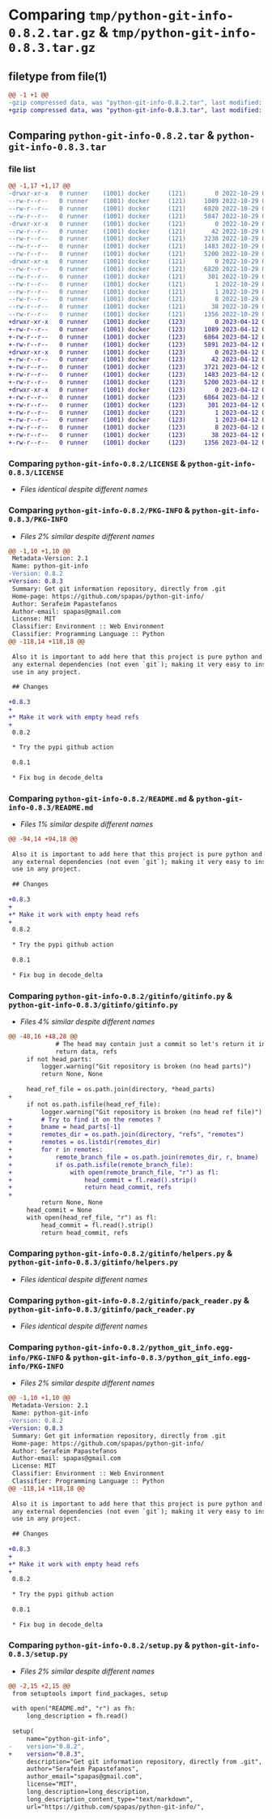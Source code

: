 # Comparing `tmp/python-git-info-0.8.2.tar.gz` & `tmp/python-git-info-0.8.3.tar.gz`

## filetype from file(1)

```diff
@@ -1 +1 @@
-gzip compressed data, was "python-git-info-0.8.2.tar", last modified: Sat Oct 29 07:08:57 2022, max compression
+gzip compressed data, was "python-git-info-0.8.3.tar", last modified: Wed Apr 12 05:45:34 2023, max compression
```

## Comparing `python-git-info-0.8.2.tar` & `python-git-info-0.8.3.tar`

### file list

```diff
@@ -1,17 +1,17 @@
-drwxr-xr-x   0 runner    (1001) docker     (121)        0 2022-10-29 07:08:57.266502 python-git-info-0.8.2/
--rw-r--r--   0 runner    (1001) docker     (121)     1089 2022-10-29 07:08:48.000000 python-git-info-0.8.2/LICENSE
--rw-r--r--   0 runner    (1001) docker     (121)     6820 2022-10-29 07:08:57.266502 python-git-info-0.8.2/PKG-INFO
--rw-r--r--   0 runner    (1001) docker     (121)     5847 2022-10-29 07:08:48.000000 python-git-info-0.8.2/README.md
-drwxr-xr-x   0 runner    (1001) docker     (121)        0 2022-10-29 07:08:57.266502 python-git-info-0.8.2/gitinfo/
--rw-r--r--   0 runner    (1001) docker     (121)       42 2022-10-29 07:08:48.000000 python-git-info-0.8.2/gitinfo/__init__.py
--rw-r--r--   0 runner    (1001) docker     (121)     3238 2022-10-29 07:08:48.000000 python-git-info-0.8.2/gitinfo/gitinfo.py
--rw-r--r--   0 runner    (1001) docker     (121)     1483 2022-10-29 07:08:48.000000 python-git-info-0.8.2/gitinfo/helpers.py
--rw-r--r--   0 runner    (1001) docker     (121)     5200 2022-10-29 07:08:48.000000 python-git-info-0.8.2/gitinfo/pack_reader.py
-drwxr-xr-x   0 runner    (1001) docker     (121)        0 2022-10-29 07:08:57.266502 python-git-info-0.8.2/python_git_info.egg-info/
--rw-r--r--   0 runner    (1001) docker     (121)     6820 2022-10-29 07:08:57.000000 python-git-info-0.8.2/python_git_info.egg-info/PKG-INFO
--rw-r--r--   0 runner    (1001) docker     (121)      301 2022-10-29 07:08:57.000000 python-git-info-0.8.2/python_git_info.egg-info/SOURCES.txt
--rw-r--r--   0 runner    (1001) docker     (121)        1 2022-10-29 07:08:57.000000 python-git-info-0.8.2/python_git_info.egg-info/dependency_links.txt
--rw-r--r--   0 runner    (1001) docker     (121)        1 2022-10-29 07:08:57.000000 python-git-info-0.8.2/python_git_info.egg-info/not-zip-safe
--rw-r--r--   0 runner    (1001) docker     (121)        8 2022-10-29 07:08:57.000000 python-git-info-0.8.2/python_git_info.egg-info/top_level.txt
--rw-r--r--   0 runner    (1001) docker     (121)       38 2022-10-29 07:08:57.266502 python-git-info-0.8.2/setup.cfg
--rw-r--r--   0 runner    (1001) docker     (121)     1356 2022-10-29 07:08:48.000000 python-git-info-0.8.2/setup.py
+drwxr-xr-x   0 runner    (1001) docker     (123)        0 2023-04-12 05:45:34.118345 python-git-info-0.8.3/
+-rw-r--r--   0 runner    (1001) docker     (123)     1089 2023-04-12 05:45:22.000000 python-git-info-0.8.3/LICENSE
+-rw-r--r--   0 runner    (1001) docker     (123)     6864 2023-04-12 05:45:34.118345 python-git-info-0.8.3/PKG-INFO
+-rw-r--r--   0 runner    (1001) docker     (123)     5891 2023-04-12 05:45:22.000000 python-git-info-0.8.3/README.md
+drwxr-xr-x   0 runner    (1001) docker     (123)        0 2023-04-12 05:45:34.114345 python-git-info-0.8.3/gitinfo/
+-rw-r--r--   0 runner    (1001) docker     (123)       42 2023-04-12 05:45:22.000000 python-git-info-0.8.3/gitinfo/__init__.py
+-rw-r--r--   0 runner    (1001) docker     (123)     3721 2023-04-12 05:45:22.000000 python-git-info-0.8.3/gitinfo/gitinfo.py
+-rw-r--r--   0 runner    (1001) docker     (123)     1483 2023-04-12 05:45:22.000000 python-git-info-0.8.3/gitinfo/helpers.py
+-rw-r--r--   0 runner    (1001) docker     (123)     5200 2023-04-12 05:45:22.000000 python-git-info-0.8.3/gitinfo/pack_reader.py
+drwxr-xr-x   0 runner    (1001) docker     (123)        0 2023-04-12 05:45:34.118345 python-git-info-0.8.3/python_git_info.egg-info/
+-rw-r--r--   0 runner    (1001) docker     (123)     6864 2023-04-12 05:45:34.000000 python-git-info-0.8.3/python_git_info.egg-info/PKG-INFO
+-rw-r--r--   0 runner    (1001) docker     (123)      301 2023-04-12 05:45:34.000000 python-git-info-0.8.3/python_git_info.egg-info/SOURCES.txt
+-rw-r--r--   0 runner    (1001) docker     (123)        1 2023-04-12 05:45:34.000000 python-git-info-0.8.3/python_git_info.egg-info/dependency_links.txt
+-rw-r--r--   0 runner    (1001) docker     (123)        1 2023-04-12 05:45:33.000000 python-git-info-0.8.3/python_git_info.egg-info/not-zip-safe
+-rw-r--r--   0 runner    (1001) docker     (123)        8 2023-04-12 05:45:34.000000 python-git-info-0.8.3/python_git_info.egg-info/top_level.txt
+-rw-r--r--   0 runner    (1001) docker     (123)       38 2023-04-12 05:45:34.118345 python-git-info-0.8.3/setup.cfg
+-rw-r--r--   0 runner    (1001) docker     (123)     1356 2023-04-12 05:45:22.000000 python-git-info-0.8.3/setup.py
```

### Comparing `python-git-info-0.8.2/LICENSE` & `python-git-info-0.8.3/LICENSE`

 * *Files identical despite different names*

### Comparing `python-git-info-0.8.2/PKG-INFO` & `python-git-info-0.8.3/PKG-INFO`

 * *Files 2% similar despite different names*

```diff
@@ -1,10 +1,10 @@
 Metadata-Version: 2.1
 Name: python-git-info
-Version: 0.8.2
+Version: 0.8.3
 Summary: Get git information repository, directly from .git
 Home-page: https://github.com/spapas/python-git-info/
 Author: Serafeim Papastefanos
 Author-email: spapas@gmail.com
 License: MIT
 Classifier: Environment :: Web Environment
 Classifier: Programming Language :: Python
@@ -118,14 +118,18 @@
 
 Also it is important to add here that this project is pure python and does not have
 any external dependencies (not even `git`); making it very easy to install and 
 use in any project.
 
 ## Changes
 
+0.8.3
+
+* Make it work with empty head refs
+
 0.8.2
 
 * Try the pypi github action
 
 0.8.1
 
 * Fix bug in decode_delta
```

### Comparing `python-git-info-0.8.2/README.md` & `python-git-info-0.8.3/README.md`

 * *Files 1% similar despite different names*

```diff
@@ -94,14 +94,18 @@
 
 Also it is important to add here that this project is pure python and does not have
 any external dependencies (not even `git`); making it very easy to install and 
 use in any project.
 
 ## Changes
 
+0.8.3
+
+* Make it work with empty head refs
+
 0.8.2
 
 * Try the pypi github action
 
 0.8.1
 
 * Fix bug in decode_delta
```

### Comparing `python-git-info-0.8.2/gitinfo/gitinfo.py` & `python-git-info-0.8.3/gitinfo/gitinfo.py`

 * *Files 4% similar despite different names*

```diff
@@ -48,16 +48,28 @@
             # The head may contain just a commit so let's return it in that case:
             return data, refs
     if not head_parts:
         logger.warning("Git repository is broken (no head parts)")
         return None, None
 
     head_ref_file = os.path.join(directory, *head_parts)
+
     if not os.path.isfile(head_ref_file):
         logger.warning("Git repository is broken (no head ref file)")
+        # Try to find it on the remotes ?
+        bname = head_parts[-1]
+        remotes_dir = os.path.join(directory, "refs", "remotes")
+        remotes = os.listdir(remotes_dir)
+        for r in remotes:
+            remote_branch_file = os.path.join(remotes_dir, r, bname)
+            if os.path.isfile(remote_branch_file):
+                with open(remote_branch_file, "r") as fl:
+                    head_commit = fl.read().strip()
+                    return head_commit, refs
+
         return None, None
     head_commit = None
     with open(head_ref_file, "r") as fl:
         head_commit = fl.read().strip()
         return head_commit, refs
```

### Comparing `python-git-info-0.8.2/gitinfo/helpers.py` & `python-git-info-0.8.3/gitinfo/helpers.py`

 * *Files identical despite different names*

### Comparing `python-git-info-0.8.2/gitinfo/pack_reader.py` & `python-git-info-0.8.3/gitinfo/pack_reader.py`

 * *Files identical despite different names*

### Comparing `python-git-info-0.8.2/python_git_info.egg-info/PKG-INFO` & `python-git-info-0.8.3/python_git_info.egg-info/PKG-INFO`

 * *Files 2% similar despite different names*

```diff
@@ -1,10 +1,10 @@
 Metadata-Version: 2.1
 Name: python-git-info
-Version: 0.8.2
+Version: 0.8.3
 Summary: Get git information repository, directly from .git
 Home-page: https://github.com/spapas/python-git-info/
 Author: Serafeim Papastefanos
 Author-email: spapas@gmail.com
 License: MIT
 Classifier: Environment :: Web Environment
 Classifier: Programming Language :: Python
@@ -118,14 +118,18 @@
 
 Also it is important to add here that this project is pure python and does not have
 any external dependencies (not even `git`); making it very easy to install and 
 use in any project.
 
 ## Changes
 
+0.8.3
+
+* Make it work with empty head refs
+
 0.8.2
 
 * Try the pypi github action
 
 0.8.1
 
 * Fix bug in decode_delta
```

### Comparing `python-git-info-0.8.2/setup.py` & `python-git-info-0.8.3/setup.py`

 * *Files 2% similar despite different names*

```diff
@@ -2,15 +2,15 @@
 from setuptools import find_packages, setup
 
 with open("README.md", "r") as fh:
     long_description = fh.read()
 
 setup(
     name="python-git-info",
-    version="0.8.2",
+    version="0.8.3",
     description="Get git information repository, directly from .git",
     author="Serafeim Papastefanos",
     author_email="spapas@gmail.com",
     license="MIT",
     long_description=long_description,
     long_description_content_type="text/markdown",
     url="https://github.com/spapas/python-git-info/",
```

